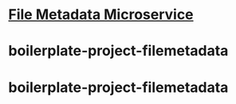 # [File Metadata Microservice](https://www.freecodecamp.org/learn/apis-and-microservices/apis-and-microservices-projects/file-metadata-microservice)
# boilerplate-project-filemetadata
# boilerplate-project-filemetadata

